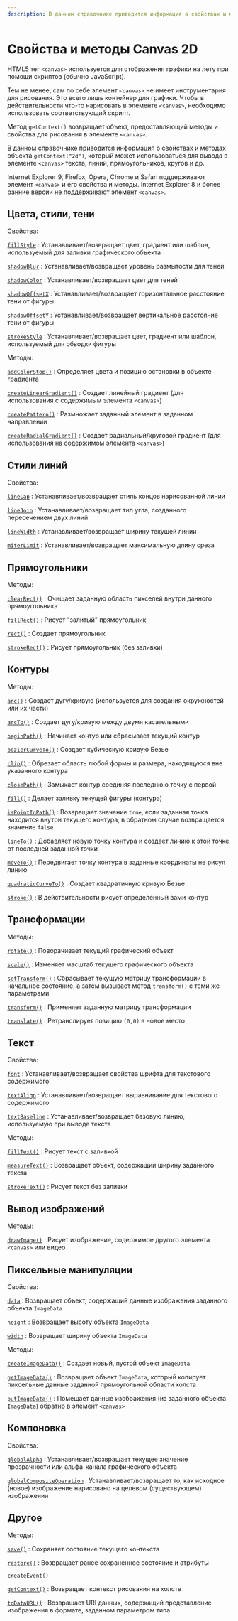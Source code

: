 ```yaml
---
description: В данном справочнике приводится информация о свойствах и методах объекта getContext(2d), который может использоваться для вывода в элементе canvas текста, линий, прямоугольников, кругов
---
```


# Свойства и методы Canvas 2D

HTML5 тег `<canvas>` используется для отображения графики на лету при помощи скриптов (обычно JavaScript).

Тем не менее, сам по себе элемент `<canvas>` не имеет инструментария для рисования. Это всего лишь контейнер для графики. Чтобы в действительности что-то нарисовать в элементе `<canvas>`, необходимо использовать соответствующий скрипт.

Метод `getContext()` возвращает объект, предоставляющий методы и свойства для рисования в элементе `<canvas>`.

В данном справочнике приводится информация о свойствах и методах объекта `getContext("2d")`, который может использоваться для вывода в элементе `<canvas>` текста, линий, прямоугольников, кругов и др.

Internet Explorer 9, Firefox, Opera, Chrome и Safari поддерживают элемент `<canvas>` и его свойства и методы. Internet Explorer 8 и более ранние версии не поддерживают элемент `<canvas>`.

## Цвета, стили, тени

Свойства:

[`fillStyle`](fillstyle.md)
: Устанавливает/возвращает цвет, градиент или шаблон, используемый для заливки графического объекта

[`shadowBlur`](shadowblur.md)
: Устанавливает/возвращает уровень размытости для теней

[`shadowColor`](shadowcolor.md)
: Устанавливает/возвращает цвет для теней

[`shadowOffsetX`](shadowoffsetx.md)
: Устанавливает/возвращает горизонтальное расстояние тени от фигуры

[`shadowOffsetY`](shadowoffsety.md)
: Устанавливает/возвращает вертикальное расстояние тени от фигуры

[`strokeStyle`](strokestyle.md)
: Устанавливает/возвращает цвет, градиент или шаблон, используемый для обводки фигуры

Методы:

[`addColorStop()`](<addcolorstop().md>)
: Определяет цвета и позицию остановки в объекте градиента

[`createLinearGradient()`](<createlineargradient().md>)
: Создает линейный градиент (для использования с содержимым элемента `<canvas>`)

[`createPattern()`](<createpattern().md>)
: Размножает заданный элемент в заданном направлении

[`createRadialGradient()`](<createradialgradient().md>)
: Создает радиальный/круговой градиент (для использования на содержимом элемента `<canvas>`)

## Стили линий

Свойства:

[`lineCap`](linecap.md)
: Устанавливает/возвращает стиль концов нарисованной линии

[`lineJoin`](linejoin.md)
: Устанавливает/возвращает тип угла, созданного пересечением двух линий

[`lineWidth`](linewidth.md)
: Устанавливает/возвращает ширину текущей линии

[`miterLimit`](miterlimit.md)
: Устанавливает/возвращает максимальную длину среза

## Прямоугольники

Методы:

[`clearRect()`](<clearrect().md>)
: Очищает заданную область пикселей внутри данного прямоугольника

[`fillRect()`](<fillrect().md>)
: Рисует "залитый" прямоугольник

[`rect()`](<rect().md>)
: Создает прямоугольник

[`strokeRect()`](<strokerect().md>)
: Рисует прямоугольник (без заливки)

## Контуры

Методы:

[`arc()`](<arc().md>)
: Создает дугу/кривую (используется для создания окружностей или их части)

[`arcTo()`](<arcto().md>)
: Создает дугу/кривую между двумя касательными

[`beginPath()`](<beginpath().md>)
: Начинает контур или сбрасывает текущий контур

[`bezierCurveTo()`](<beziercurveto().md>)
: Создает кубическую кривую Безье

[`clip()`](<clip().md>)
: Обрезает область любой формы и размера, находящуюся вне указанного контура

[`closePath()`](<closepath().md>)
: Замыкает контур соединяя последнюю точку с первой

[`fill()`](<fill().md>)
: Делает заливку текущей фигуры (контура)

[`isPointInPath()`](<ispointinpath().md>)
: Возвращает значение `true`, если заданная точка находится внутри текущего контура, в обратном случае возвращается значение `false`

[`lineTo()`](<lineto().md>)
: Добавляет новую точку контура и создает линию к этой точке от последней заданной точки

[`moveTo()`](<moveto().md>)
: Передвигает точку контура в заданные координаты не рисуя линию

[`quadraticCurveTo()`](<quadraticcurveto().md>)
: Создает квадратичную кривую Безье

[`stroke()`](<stroke().md>)
: В действительности рисует определенный вами контур

## Трансформации

Методы:

[`rotate()`](<rotate().md>)
: Поворачивает текущий графический объект

[`scale()`](<scale().md>)
: Изменяет масштаб текущего графического объекта

[`setTransform()`](<settransform().md>)
: Сбрасывает текущую матрицу трансформации в начальное состояние, а затем вызывает метод `transform()` с теми же параметрами

[`transform()`](<transform().md>)
: Применяет заданную матрицу трансформации

[`translate()`](<translate().md>)
: Ретранслирует позицию `(0,0)` в новое место

## Текст

Свойства:

[`font`](font.md)
: Устанавливает/возвращает свойства шрифта для текстового содержимого

[`textAlign`](textalign.md)
: Устанавливает/возвращает выравнивание для текстового содержимого

[`textBaseline`](textbaseline.md)
: Устанавливает/возвращает базовую линию, используемую при выводе текста

Методы:

[`fillText()`](<filltext().md>)
: Рисует текст с заливкой

[`measureText()`](<measuretext().md>)
: Возвращает объект, содержащий ширину заданного текста

[`strokeText()`](<stroketext().md>)
: Рисует текст без заливки

## Вывод изображений

Методы:

[`drawImage()`](<drawimage().md>)
: Рисует изображение, содержимое другого элемента `<canvas>` или видео

## Пиксельные манипуляции

Свойства:

[`data`](data.md)
: Возвращает объект, содержащий данные изображения заданного объекта `ImageData`

[`height`](height.md)
: Возвращает высоту объекта `ImageData`

[`width`](width.md)
: Возвращает ширину объекта `ImageData`

Методы:

[`createImageData()`](<createimagedata().md>)
: Создает новый, пустой объект `ImageData`

[`getImageData()`](<getimagedata().md>)
: Возвращает объект `ImageData`, который копирует пиксельные данные заданной прямоугольной области холста

[`putImageData()`](<putimagedata().md>)
: Помещает данные изображения (из заданного объекта `ImageData`) обратно в элемент `<canvas>`

## Компоновка

Свойства:

[`globalAlpha`](globalalpha.md)
: Устанавливает/возвращает текущее значение прозрачности или альфа-канала графического объекта

[`globalCompositeOperation`](globalcompositeoperation.md)
: Устанавливает/возвращает то, как исходное (новое) изображение нарисовано на целевом (существующем) изображении

## Другое

Методы:

[`save()`](<save().md>)
: Сохраняет состояние текущего контекста

[`restore()`](<restore().md>)
: Возвращает ранее сохраненное состояние и атрибуты

`createEvent()`

[`getContext()`](<getcontext().md>)
: Возвращает контекст рисования на холсте

[`toDataURL()`](<todataurl().md>)
: Возвращает URI данных, содержащий представление изображения в формате, заданном параметром типа
